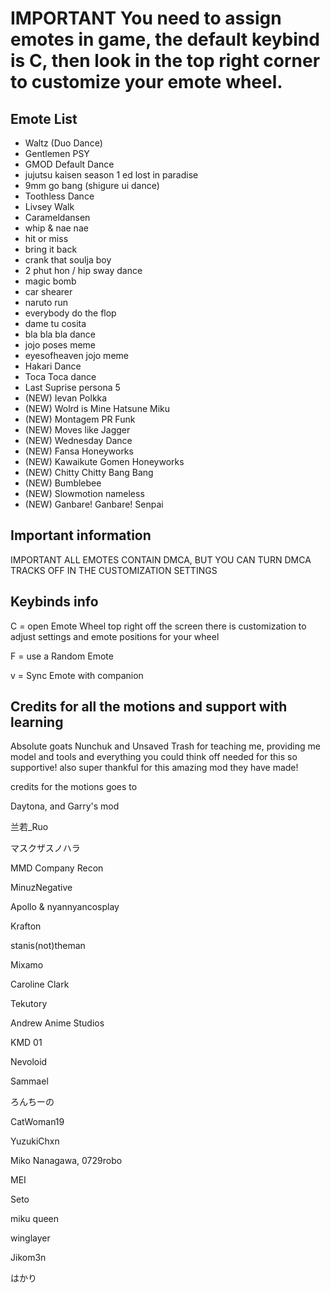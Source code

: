 # IMPORTANT You need to assign emotes in game, the default keybind is C, then look in the top right corner to customize your emote wheel.

## Emote List

- Waltz (Duo Dance)
- Gentlemen PSY
- GMOD Default Dance
- jujutsu kaisen season 1 ed lost in paradise
- 9mm go bang (shigure ui dance)
- Toothless Dance
- Livsey Walk
- Carameldansen
- whip & nae nae
- hit or miss
- bring it back 
- crank that soulja boy
- 2 phut hon / hip sway dance
- magic bomb
- car shearer 
- naruto run 
- everybody do the flop
- dame tu cosita
- bla bla bla dance
- jojo poses meme
- eyesofheaven jojo meme
- Hakari Dance 
- Toca Toca dance
- Last Suprise persona 5
- (NEW) Ievan Polkka
- (NEW) Wolrd is Mine Hatsune Miku
- (NEW) Montagem PR Funk
- (NEW) Moves like Jagger
- (NEW) Wednesday Dance
- (NEW) Fansa Honeyworks
- (NEW) Kawaikute Gomen Honeyworks
- (NEW) Chitty Chitty Bang Bang 
- (NEW) Bumblebee
- (NEW) Slowmotion nameless 
- (NEW) Ganbare! Ganbare! Senpai




## Important information 

IMPORTANT ALL EMOTES CONTAIN DMCA, BUT YOU CAN TURN DMCA TRACKS OFF IN THE CUSTOMIZATION SETTINGS


## Keybinds info

C = open Emote Wheel top right off the screen there is customization to adjust settings and emote positions for your wheel

F = use a Random Emote 

v = Sync Emote with companion 


## Credits for all the motions and support with learning

Absolute goats Nunchuk and Unsaved Trash for teaching me, providing me model and tools and everything you could think off needed for this so supportive! also super thankful for this amazing mod they have made!


credits for the motions goes to 

Daytona, and Garry's mod

兰若_Ruo 

マスクザスノハラ 

MMD Company Recon 

MinuzNegative 

Apollo & nyannyancosplay 

Krafton 

stanis(not)theman 

Mixamo 

Caroline Clark 

Tekutory 

Andrew Anime Studios

KMD 01 

Nevoloid 

Sammael 

ろんちーの  

CatWoman19 

YuzukiChxn 

Miko Nanagawa, 0729robo  

MEI 

Seto 

miku queen 

winglayer

Jikom3n

はかり

